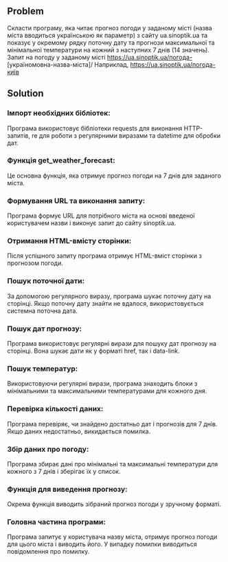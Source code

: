 ## Problem

Скласти програму, яка читає прогноз погоди у заданому місті (назва міста вводиться українською як параметр) з сайту ua.sinoptik.ua та показує у окремому рядку поточну дату та прогнози максимальної та мінімальної температури на кожний з наступних 7 днів (14 значень). Запит на погоду у заданому місті
https://ua.sinoptik.ua/погода- [україномовна-назва-міста]/
Наприклад, https://ua.sinoptik.ua/погода-київ

## Solution

### Імпорт необхідних бібліотек:
Програма використовує бібліотеки requests для виконання HTTP-запитів, re для роботи з регулярними виразами та datetime для обробки дат.

### Функція get_weather_forecast:
Це основна функція, яка отримує прогноз погоди на 7 днів для заданого міста.

### Формування URL та виконання запиту:
Програма формує URL для потрібного міста на основі введеної користувачем назви і виконує запит до сайту sinoptik.ua.

### Отримання HTML-вмісту сторінки:
Після успішного запиту програма отримує HTML-вміст сторінки з прогнозом погоди.

### Пошук поточної дати:
За допомогою регулярного виразу, програма шукає поточну дату на сторінці. Якщо поточну дату знайти не вдалося, використовується системна поточна дата.

### Пошук дат прогнозу:
Програма використовує регулярні вирази для пошуку дат прогнозу на сторінці. Вона шукає дати як у форматі href, так і data-link.

### Пошук температур:
Використовуючи регулярні вирази, програма знаходить блоки з мінімальними та максимальними температурами для кожного дня.

### Перевірка кількості даних:
Програма перевіряє, чи знайдено достатньо дат і прогнозів для 7 днів. Якщо даних недостатньо, викидається помилка.

### Збір даних про погоду:
Програма збирає дані про мінімальні та максимальні температури для кожного з 7 днів і зберігає їх у список.

### Функція для виведення прогнозу:
Окрема функція виводить зібраний прогноз погоди у зручному форматі.

### Головна частина програми:
Програма запитує у користувача назву міста, отримує прогноз погоди для цього міста і виводить його. У випадку помилки виводиться повідомлення про помилку.
